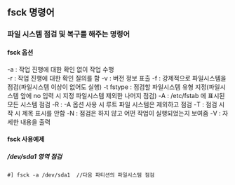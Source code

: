 ## fsck 명령어
### 파일 시스템 점검 및 복구를 해주는 명령어
#### fsck 옵션
-a : 작업 진행에 대한 확인 없이 작업 수행  
-r : 작업 진행에 대한 확인 질의를 함
-v : 버전 정보 표출
-f : 강제적으로 파일시스템을 점검(파일시스템 이상이 없어도 실행)
-t fstype : 점검할 파일시스템 유형 지정(파일시스템 앞에 no 입력 시 지정 파일시스템 제외한 나머지 점검)
-A : /etc/fstab 에 표시된 모든 시스템 점검
-R : -A 옵션 사용 시 루트 파일 시스템은 제외하고 점검
-T : 점검 시작 시 제목 표시를 안함
-N : 점검은 하지 않고 어떤 작업이 실행되었는지 보여줌
-V : 자세한 내용을 출력

#### fsck 사용예제
##### /dev/sda1 영역 점검
```
#] fsck -a /dev/sda1  //다음 파티션의 파일시스템 점검
```
